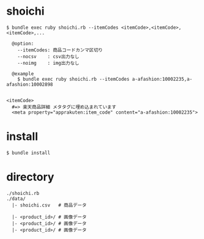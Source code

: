 # shoichi

    
    $ bundle exec ruby shoichi.rb --itemCodes <itemCode>,<itemCode>,<itemCode>,...

      @option:
        --itemCodes: 商品コードカンマ区切り
        --nocsv    : csv出力なし
        --noimg    : img出力なし

      @example
        $ bundle exec ruby shoichi.rb --itemCodes a-afashion:10002235,a-afashion:10002898


    <itemCode>
      #=> 楽天商品詳細 メタタグに埋め込まれています
      <meta property="apprakuten:item_code" content="a-afashion:10002235">
    

# install

    $ bundle install


# directory

    ./shoichi.rb
    ./data/
      |- shoichi.csv   # 商品データ

      |- <product_id>/ # 画像データ
      |- <product_id>/ # 画像データ
      |- <product_id>/ # 画像データ

